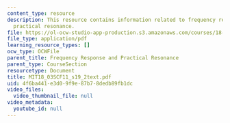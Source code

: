 ```yaml
---
content_type: resource
description: This resource contains information related to frequency response and
  practical resonance.
file: https://ol-ocw-studio-app-production.s3.amazonaws.com/courses/18-03sc-differential-equations-fall-2011/4f6ba441e3d09f9e87b78dedb89fb1dc_MIT18_03SCF11_s19_2text.pdf
file_type: application/pdf
learning_resource_types: []
ocw_type: OCWFile
parent_title: Frequency Response and Practical Resonance
parent_type: CourseSection
resourcetype: Document
title: MIT18_03SCF11_s19_2text.pdf
uid: 4f6ba441-e3d0-9f9e-87b7-8dedb89fb1dc
video_files:
  video_thumbnail_file: null
video_metadata:
  youtube_id: null
---
```

